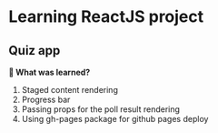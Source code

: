 # Learning ReactJS project

## Quiz app

[//]: # (![1660249609940]&#40;https://user-images.githubusercontent.com/12086860/184236063-9f807f93-f6a4-4577-9a12-443ff1d3fd43.png&#41;)

**👀 What was learned?**
1. Staged content rendering
2. Progress bar
3. Passing props for the poll result rendering
4. Using gh-pages package for github pages deploy